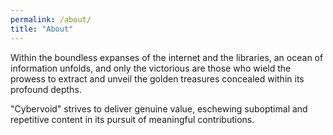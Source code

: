 ```yaml
---
permalink: /about/
title: "About"
---
```


Within the boundless expanses of the internet and the libraries, an ocean of information unfolds, and only the victorious are those who wield the prowess to extract and unveil the golden treasures concealed within its profound depths.

"Cybervoid" strives to deliver genuine value, eschewing suboptimal and repetitive content in its pursuit of meaningful contributions.